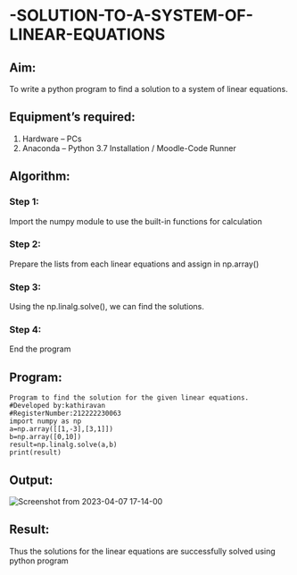 # -SOLUTION-TO-A-SYSTEM-OF-LINEAR-EQUATIONS
## Aim:
To write a python program to find a solution to a system of linear equations.
## Equipment’s required:
1. 	Hardware – PCs
2. 	Anaconda – Python 3.7 Installation / Moodle-Code Runner
## Algorithm:
### Step 1: 
Import the numpy module to use the built-in functions for calculation
### Step 2: 
Prepare the lists from each linear equations and assign in np.array()
### Step 3: 
Using the np.linalg.solve(), we can find the solutions.
### Step 4: 
End the program
## Program:
```
Program to find the solution for the given linear equations.
#Developed by:kathiravan 
#RegisterNumber:212222230063
import numpy as np
a=np.array([[1,-3],[3,1]])
b=np.array([0,10])
result=np.linalg.solve(a,b)
print(result)
```

## Output:

![Screenshot from 2023-04-07 17-14-00](https://user-images.githubusercontent.com/119831303/230603787-90e2f6ea-27ea-4236-a486-6af73f3bca80.png)


## Result: 
Thus the solutions for the linear equations are successfully solved using python program

